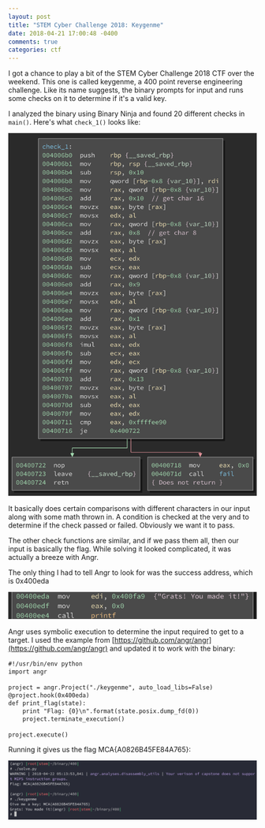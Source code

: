 ```yaml
---
layout: post
title: "STEM Cyber Challenge 2018: Keygenme"
date: 2018-04-21 17:00:48 -0400
comments: true
categories: ctf
---
```


I got a chance to play a bit of the STEM Cyber Challenge 2018 CTF over the weekend. This one is called keygenme, a 400 point reverse engineering challenge. Like its name suggests, the binary prompts for input and runs some checks on it to determine if it's a valid key. 

I analyzed the binary using Binary Ninja and found 20 different checks in `main()`. Here's what `check_1()` looks like: 

![](/images/2018-04-21/01.png)

It basically does certain comparisons with different characters in our input along with some math thrown in. A condition is checked at the very and to determine if the check passed or failed. Obviously we want it to pass.

The other check functions are similar, and if we pass them all, then our input is basically the flag. While solving it looked complicated, it was actually a breeze with Angr. 

The only thing I had to tell Angr to look for was the success address, which is 0x400eda

![](/images/2018-04-21/02.png)

Angr uses symbolic execution to determine the input required to get to a target. I used the example from [https://github.com/angr/angr](https://github.com/angr/angr) and updated it to work with the binary: 

```
#!/usr/bin/env python
import angr

project = angr.Project("./keygenme", auto_load_libs=False)
@project.hook(0x400eda)
def print_flag(state):
    print "Flag: {0}\n".format(state.posix.dump_fd(0))
    project.terminate_execution()

project.execute()
```

Running it gives us the flag MCA{A0826B45FE84A765}: 

![](/images/2018-04-21/03.png)
